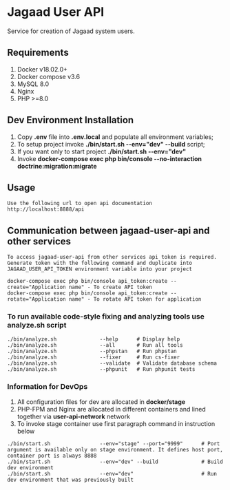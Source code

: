 # Jagaad User API

Service for creation of Jagaad system users. 


## Requirements
1. Docker v18.02.0+
2. Docker compose v3.6
5. MySQL 8.0
6. Nginx
7. PHP >=8.0

## Dev Environment Installation

1. Copy **.env** file into **.env.local** and populate all environment variables;
2. To setup project invoke **./bin/start.sh --env="dev" --build** script;
3. If you want only to start project **./bin/start.sh --env="dev"**
4. Invoke **docker-compose exec php bin/console --no-interaction doctrine:migration:migrate**

## Usage

    Use the following url to open api documentation http://localhost:8888/api

## Communication between jagaad-user-api and other services

    To access jagaad-user-api from other services api token is required. Generate token with the following command and duplicate into JAGAAD_USER_API_TOKEN environment variable into your project

```shell
docker-compose exec php bin/console api_token:create --create="Application name" - To create API token
docker-compose exec php bin/console api_token:create --rotate="Application name" - To rotate API token for application
```

### To run available code-style fixing and analyzing tools use **analyze.sh** script

```shell
./bin/analyze.sh              --help      # Display help
./bin/analyze.sh              --all       # Run all tools
./bin/analyze.sh              --phpstan   # Run phpstan
./bin/analyze.sh              --fixer     # Run cs-fixer
./bin/analyze.sh              --validate  # Validate database schema
./bin/analyze.sh              --phpunit   # Run phpunit tests
```


### Information for DevOps

1. All configuration files for dev are allocated in **docker/stage**
2. PHP-FPM and Nginx are allocated in different containers and lined together via **user-api-network** network
3. To invoke stage container use first paragraph command in instruction below

```shell
./bin/start.sh                --env="stage" --port="9999"      # Port argument is available only on stage environment. It defines host port, container port is always 8888
./bin/start.sh                --env="dev" --build              # Build dev environment
./bin/start.sh                --env="dev"                      # Run dev environment that was previously built
```